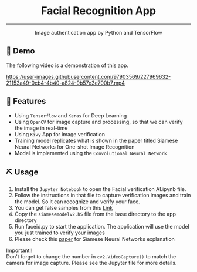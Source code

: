 <h1 align="center">Facial Recognition App </h1>

---

<p align="center"> Image authentication app by Python and TensorFlow
    <br> 
</p>

## 🏁 Demo
The following video is a demonstration of this app.

https://user-images.githubusercontent.com/97903569/227969632-21153a49-0cb4-4b40-a824-9b57e3e700b7.mp4

## 🎈 Features <a name="usage"></a>

- Using `Tensorflow` and `Keras` for Deep Learning
- Using `OpenCV` for image capture and processing, so that we can verify the image in real-time
- Using `Kivy` App for image verification
- Training model replicates what is shown in the paper titled Siamese Neural Networks for One-shot Image Recognition
- Model is implemented using the `Convolutional Neural Network`

## ⛏️ Usage <a name = "built_using"></a>
1. Install the `Jupyter Notebook` to open the Facial verification AI.ipynb file.
2. Follow the instructions in that file to capture verification images and train the model. So it can recognize and verify your face.
3. You can get false samples from this [Link](http://vis-www.cs.umass.edu/lfw/)
4. Copy the `siamesemodelv2.h5` file from the base directory to the app directory
5. Run faceid.py to start the application. The application will use the model you just trained to verify your images  
6. Please check this [paper](https://www.cs.cmu.edu/~rsalakhu/papers/oneshot1.pdf) for Siamese Neural Networks explanation


Important!!  
Don't forget to change the number in `cv2.VideoCapture()` to match the camera for image capture. Please see the Jupyter file for more details.
